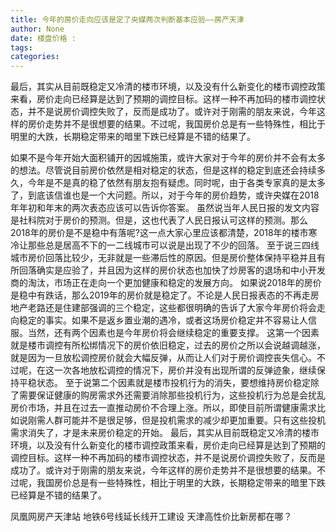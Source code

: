 ```yaml
---
title: 今年的房价走向应该是定了央媒两次判断基本应验——房产天津
author: None
date: 楼盘价格 : 
tags: 
categories: 
---
```

最后，其实从目前既稳定又冷清的楼市环境，以及没有什么新变化的楼市调控政策来看，房价走向已经算是达到了预期的调控目标。这样一种不再加码的楼市调控状态，并不是说房价调控失败了，反而是成功了。或许对于刚需的朋友来说，今年这样的房价走势并不是很想要的结果。不过呢，我国房价总是有一些特殊性，相比于明里的大跌，长期稳定带来的暗里下跌已经算是不错的结果了。
<!-- more -->
如果不是今年开始大面积铺开的因城施策，或许大家对于今年的房价并不会有太多的想法。尽管说目前房价依然是相对稳定的状态，但是这样的稳定到底还会持续多久，今年是不是真的稳了依然有朋友抱有疑虑。同时呢，由于各类专家真的是太多了，到底该信谁也是一个大问题。所以，对于今年的房价趋势，或许央媒在2018年年初和年末的两次表态应该可以告诉你答案。
虽然说当年人民日报的发文内容是社科院对于房价的预测。但是，这也代表了人民日报认可这样的预测。那么2018年的房价是不是稳中有落呢?这一点大家心里应该都清楚，2018年的楼市寒冷让那些总是居高不下的一二线城市可以说是出现了不少的回落。
至于说三四线城市房价回落比较少，无非就是一些滞后性的原因。但是房价整体保持平稳并且有所回落确实是应验了，并且因为这样的房价状态也加快了炒房客的退场和中小开发商的淘汰，市场正在走向一个更加健康和稳定的发展方向。
如果说2018年的房价是稳中有跌话，那么2019年的房价就是稳定了。不论是人民日报表态的不再走房地产老路还是住建部强调的三个稳定，这些都很明确的告诉了大家今年房价将会走向稳定的事实。如果不是返乡置业潮的遇冷，或者这场房价稳定并不容易让人信服。当然，还有两个因素也是今年房价将会继续稳定的重要支撑。
这第一个因素就是楼市调控有所松绑情况下的房价依旧稳定，过去的房价之所以会说越调越涨，就是因为一旦放松调控房价就会大幅反弹，从而让人们对于房价调控丧失信心。不过呢，在这一次各地放松调控的情况下，房价并没有出现所谓的反弹迹象，继续保持平稳状态。
至于说第二个因素就是楼市投机行为的消失，要想维持房价稳定除了需要保证健康的购房需求外还需要消除那些投机行为，这些投机行为总是会扰乱房价市场，并且在过去一直推动房价不合理上涨。所以，即使目前所谓健康需求比如说刚需人群可能并不是很足够，但是投机需求的减少却更加重要。只有这些投机需求消失了，才是未来房价稳定的开始。
最后，其实从目前既稳定又冷清的楼市环境，以及没有什么新变化的楼市调控政策来看，房价走向已经算是达到了预期的调控目标。这样一种不再加码的楼市调控状态，并不是说房价调控失败了，反而是成功了。或许对于刚需的朋友来说，今年这样的房价走势并不是很想要的结果。不过呢，我国房价总是有一些特殊性，相比于明里的大跌，长期稳定带来的暗里下跌已经算是不错的结果了。
                        
                        
                        
                        
                                        
                    
                    
                
                    
                    
                    
                
                    
                
凤凰网房产天津站
地铁6号线延长线开工建设
天津高性价比新房都在哪？	
	                        
	                    
	                        
	                    
